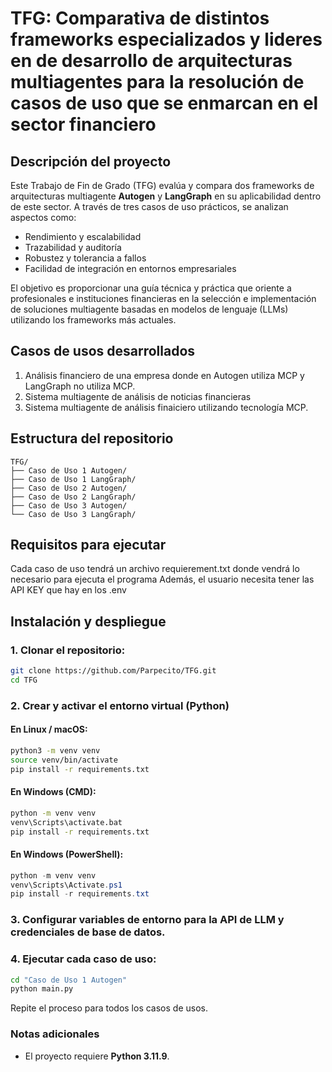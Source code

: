 # TFG: Comparativa de distintos frameworks especializados y lideres en de desarrollo de arquitecturas multiagentes para la resolución de casos de uso que se enmarcan en el sector financiero

## Descripción del proyecto
Este Trabajo de Fin de Grado (TFG) evalúa y compara dos frameworks de arquitecturas multiagente **Autogen** y **LangGraph** en su aplicabilidad dentro de este sector. A través de tres casos de uso prácticos, se analizan aspectos como:

- Rendimiento y escalabilidad  
- Trazabilidad y auditoría  
- Robustez y tolerancia a fallos  
- Facilidad de integración en entornos empresariales  

El objetivo es proporcionar una guía técnica y práctica que oriente a profesionales e instituciones financieras en la selección e implementación de soluciones multiagente basadas en modelos de lenguaje (LLMs) utilizando los frameworks más actuales.

## Casos de usos desarrollados
1. Análisis financiero de una empresa donde en Autogen utiliza MCP y LangGraph no utiliza MCP.
2. Sistema multiagente de análisis de noticias financieras
3. Sistema multiagente de análisis finaiciero utilizando tecnología MCP.

## Estructura del repositorio

```plaintext
TFG/
├── Caso de Uso 1 Autogen/
├── Caso de Uso 1 LangGraph/
├── Caso de Uso 2 Autogen/
├── Caso de Uso 2 LangGraph/
├── Caso de Uso 3 Autogen/
└── Caso de Uso 3 LangGraph/
```
## Requisitos para ejecutar
Cada caso de uso tendrá un archivo requierement.txt donde vendrá lo necesario para ejecuta el programa
Además, el usuario necesita tener las API KEY que hay en los .env

## Instalación y despliegue
### 1. Clonar el repositorio:
```bash
git clone https://github.com/Parpecito/TFG.git
cd TFG
```

### 2. Crear y activar el entorno virtual (Python)

#### En Linux / macOS:
```bash
python3 -m venv venv
source venv/bin/activate
pip install -r requirements.txt
```

#### En Windows (CMD):
```cmd
python -m venv venv
venv\Scripts\activate.bat
pip install -r requirements.txt
```

#### En Windows (PowerShell):
```powershell
python -m venv venv
venv\Scripts\Activate.ps1
pip install -r requirements.txt
```


### 3. Configurar variables de entorno para la API de LLM y credenciales de base de datos.

### 4. Ejecutar cada caso de uso:
```bash
cd "Caso de Uso 1 Autogen"
python main.py
```

Repite el proceso para todos los casos de usos.

###  Notas adicionales 

- El proyecto requiere **Python 3.11.9**.

